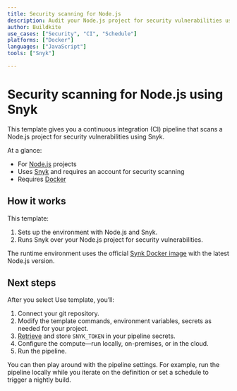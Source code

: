 ```yaml
---
title: Security scanning for Node.js
description: Audit your Node.js project for security vulnerabilities using Snyk
author: Buildkite
use_cases: ["Security", "CI", "Schedule"]
platforms: ["Docker"]
languages: ["JavaScript"]
tools: ["Snyk"]

---
```


# Security scanning for Node.js using Snyk

This template gives you a continuous integration (CI) pipeline that scans a Node.js project for security vulnerabilities using Snyk.

At a glance:

- For [Node.js](https://nodejs.org) projects
- Uses [Snyk](https://snyk.io/) and requires an account for security scanning
- Requires [Docker](https://docs.docker.com/get-docker/)

## How it works

This template:

1. Sets up the environment with Node.js and Snyk.
2. Runs Snyk over your Node.js project for security vulnerabilities.

The runtime environment uses the official [Synk Docker image](httpshttps://github.com/snyk/snyk-images) with the latest Node.js version.

## Next steps

After you select Use template, you’ll:

1. Connect your git repository.
2. Modify the template commands, environment variables, secrets as needed for your project.
3. [Retrieve](https://docs.snyk.io/getting-started/how-to-obtain-and-authenticate-with-your-snyk-api-token) and store `SNYK_TOKEN` in your pipeline secrets.
4. Configure the compute—run locally, on-premises, or in the cloud.
5. Run the pipeline.

You can then play around with the pipeline settings. For example, run the pipeline locally while you iterate on the definition or set a schedule to trigger a nightly build.
